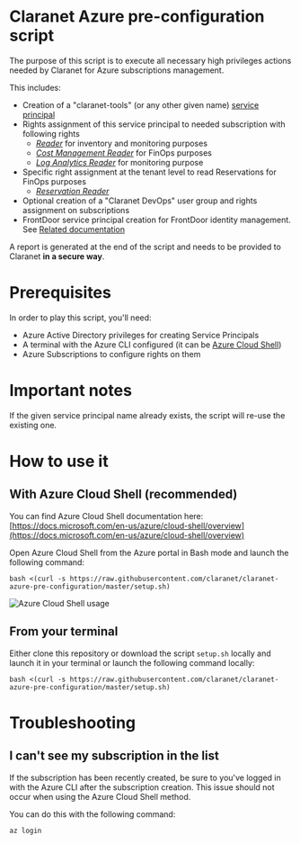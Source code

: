 # Claranet Azure pre-configuration script

The purpose of this script is to execute all necessary high privileges actions 
needed by Claranet for Azure subscriptions management.

This includes:
* Creation of a "claranet-tools" (or any other given name) [service principal](https://docs.microsoft.com/en-us/azure/active-directory/develop/app-objects-and-service-principals)
* Rights assignment of this service principal to needed subscription with following rights
    * [_Reader_](https://docs.microsoft.com/en-us/azure/role-based-access-control/built-in-roles#reader) for inventory and monitoring purposes
    * [_Cost Management Reader_](https://docs.microsoft.com/en-us/azure/role-based-access-control/built-in-roles#cost-management-reader) for FinOps purposes
    * [_Log Analytics Reader_](https://docs.microsoft.com/en-us/azure/role-based-access-control/built-in-roles#log-analytics-reader) for monitoring purpose
* Specific right assignment at the tenant level to read Reservations for FinOps purposes
    * [_Reservation Reader_](https://learn.microsoft.com/en-us/azure/cost-management-billing/reservations/view-reservations#view-reservations-with-azure-rbac-access)
* Optional creation of a "Claranet DevOps" user group and rights assignment on subscriptions
* FrontDoor service principal creation for FrontDoor identity management. 
  See [Related documentation](https://docs.microsoft.com/en-us/azure/frontdoor/standard-premium/how-to-configure-https-custom-domain#register-azure-front-door)

A report is generated at the end of the script and needs to be provided to Claranet **in a secure way**.

# Prerequisites

In order to play this script, you'll need:
* Azure Active Directory privileges for creating Service Principals
* A terminal with the Azure CLI configured (it can be [Azure Cloud Shell](https://docs.microsoft.com/en-us/azure/cloud-shell/overview))
* Azure Subscriptions to configure rights on them

# Important notes

If the given service principal name already exists, the script will re-use the existing one.

# How to use it

## With Azure Cloud Shell (recommended)

You can find Azure Cloud Shell documentation here: [https://docs.microsoft.com/en-us/azure/cloud-shell/overview](https://docs.microsoft.com/en-us/azure/cloud-shell/overview)

Open Azure Cloud Shell from the Azure portal in Bash mode and launch the following command:
```shell
bash <(curl -s https://raw.githubusercontent.com/claranet/claranet-azure-pre-configuration/master/setup.sh)
```

![Azure Cloud Shell usage](azure-cloud-shell.png)

## From your terminal

Either clone this repository or download the script `setup.sh` locally and launch it in your terminal or launch the
following command locally:

```shell
bash <(curl -s https://raw.githubusercontent.com/claranet/claranet-azure-pre-configuration/master/setup.sh)
```

# Troubleshooting

## I can't see my subscription in the list

If the subscription has been recently created, be sure to you've logged in with the Azure CLI after the subscription creation.
This issue should not occur when using the Azure Cloud Shell method. 

You can do this with the following command:
```shell
az login
```
